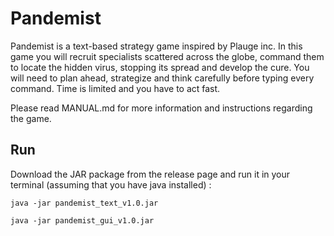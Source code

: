 # Pandemist

Pandemist is a text-based strategy game inspired by Plauge inc. In this game you
will recruit specialists scattered across the globe, command them to
locate the hidden virus, stopping its spread and develop the cure. 
You will need to plan ahead, strategize and think carefully
before typing every command. Time is limited and you have to act fast. 

Please read MANUAL.md for more information and instructions regarding the game.

## Run

Download the JAR package from the release page and run it in your terminal 
(assuming that you have java installed) :

```
java -jar pandemist_text_v1.0.jar

java -jar pandemist_gui_v1.0.jar
```


